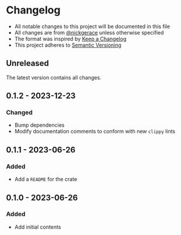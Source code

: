 # Changelog

- All notable changes to this project will be documented in this file
- All changes are from [@nickgerace](https://github.com/nickgerace) unless otherwise specified
- The format was inspired by [Keep a Changelog](https://keepachangelog.com/en/1.0.0/)
- This project adheres to [Semantic Versioning](https://semver.org/spec/v2.0.0.html)

## Unreleased

The latest version contains all changes.

## 0.1.2 - 2023-12-23

### Changed

- Bump dependencies
- Modify documentation comments to conform with new `clippy` lints

## 0.1.1 - 2023-06-26

### Added

- Add a `README` for the crate

## 0.1.0 - 2023-06-26

### Added

- Add initial contents